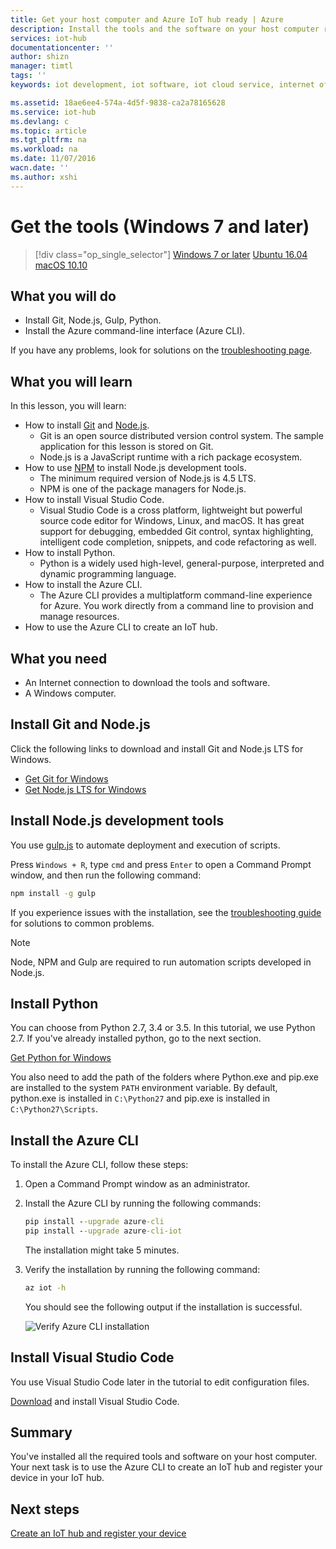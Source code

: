 ```yaml
---
title: Get your host computer and Azure IoT hub ready | Azure
description: Install the tools and the software on your host computer running Windows, create an IoT hub and register your device in the IoT hub.
services: iot-hub
documentationcenter: ''
author: shizn
manager: timtl
tags: ''
keywords: iot development, iot software, iot cloud service, internet of things software, azure cli, install git on windows, gulp run, install node js windows, install npm on windows, install python on windows

ms.assetid: 18ae6ee4-574a-4d5f-9838-ca2a78165628
ms.service: iot-hub
ms.devlang: c
ms.topic: article
ms.tgt_pltfrm: na
ms.workload: na
ms.date: 11/07/2016
wacn.date: ''
ms.author: xshi
---
```


# Get the tools (Windows 7 and later)
>[!div class="op_single_selector"]
[Windows 7 or later](./iot-hub-gateway-kit-c-lesson2-get-the-tools-win32.md)
[Ubuntu 16.04](./iot-hub-gateway-kit-c-lesson2-get-the-tools-ubuntu.md)
[macOS 10.10](./iot-hub-gateway-kit-c-lesson2-get-the-tools-mac.md)

## What you will do

- Install Git, Node.js, Gulp, Python.
- Install the Azure command-line interface (Azure CLI). 

If you have any problems, look for solutions on the [troubleshooting page](./iot-hub-gateway-kit-c-troubleshooting.md).

## What you will learn

In this lesson, you will learn:

- How to install [Git](https://git-scm.com/) and [Node.js](https://nodejs.org/en/).
  - Git is an open source distributed version control system. The sample application for this lesson is stored on Git.
  - Node.js is a JavaScript runtime with a rich package ecosystem.
- How to use [NPM](https://www.npmjs.com/) to install Node.js development tools.
  - The minimum required version of Node.js is 4.5 LTS.
  - NPM is one of the package managers for Node.js.
- How to install Visual Studio Code.
  - Visual Studio Code is a cross platform, lightweight but powerful source code editor for Windows, Linux, and macOS. It has great support for debugging, embedded Git control, syntax highlighting, intelligent code completion, snippets, and code refactoring as well.
- How to install Python.
  - Python is a widely used high-level, general-purpose, interpreted and dynamic programming language.
- How to install the Azure CLI.
  - The Azure CLI provides a multiplatform command-line experience for Azure. You work directly from a command line to provision and manage resources.
- How to use the Azure CLI to create an IoT hub.

## What you need

- An Internet connection to download the tools and software.
- A Windows computer.

## Install Git and Node.js

Click the following links to download and install Git and Node.js LTS for Windows.

- [Get Git for Windows](https://git-scm.com/download/win/)
- [Get Node.js LTS for Windows](https://nodejs.org/en/)

## Install Node.js development tools

You use [gulp.js](http://gulpjs.com/) to automate deployment and execution of scripts.

Press `Windows + R`, type `cmd` and press `Enter` to open a Command Prompt window, and then run the following command:

```cmd
npm install -g gulp
```

If you experience issues with the installation, see the [troubleshooting guide](./iot-hub-gateway-kit-c-troubleshooting.md) for solutions to common problems.

> [!Note]
> Node, NPM and Gulp are required to run automation scripts developed in Node.js.

## Install Python

You can choose from Python 2.7, 3.4 or 3.5. In this tutorial, we use Python 2.7. If you've already installed python, go to the next section.

[Get Python for Windows](https://www.python.org/downloads/)

You also need to add the path of the folders where Python.exe and pip.exe are installed to the system `PATH` environment variable. By default, python.exe is installed in `C:\Python27` and pip.exe is installed in `C:\Python27\Scripts`.

## Install the Azure CLI

To install the Azure CLI, follow these steps:

1. Open a Command Prompt window as an administrator.

2. Install the Azure CLI by running the following commands:

   ```cmd
   pip install --upgrade azure-cli
   pip install --upgrade azure-cli-iot
   ```

   The installation might take 5 minutes.

3. Verify the installation by running the following command:

   ```cmd
   az iot -h
   ```

   You should see the following output if the installation is successful.

   ![Verify Azure CLI installation](./media/iot-hub-gateway-kit-lessons/lesson2/az_iot_help_win.png)

## Install Visual Studio Code

You use Visual Studio Code later in the tutorial to edit configuration files.

[Download](https://code.visualstudio.com/docs/setup/windows) and install Visual Studio Code.

## Summary

You've installed all the required tools and software on your host computer. Your next task is to use the Azure CLI to create an IoT hub and register your device in your IoT hub.

## Next steps
[Create an IoT hub and register your device](./iot-hub-gateway-kit-c-lesson2-register-device.md)